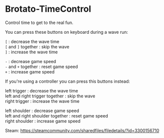 # Brotato-TimeControl

Control time to get to the real fun.

You can press these buttons on keyboard during a wave run:

`[` : decrease the wave time  
`[` and `]` together : skip the wave  
`]` : increase the wave time  

`-` : decrease game speed  
`-` and `+` together : reset game speed  
`+` : increase game speed  

If you're using a controller you can press this buttons instead:

left trigger : decrease the wave time  
left and right trigger together : skip the wave  
right trigger : increase the wave time  

left shoulder : decrease game speed  
left and right shoulder together : reset game speed  
right shoulder : increase game speed  

Steam: https://steamcommunity.com/sharedfiles/filedetails/?id=3300156710
